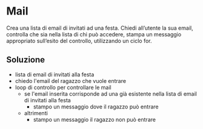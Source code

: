 # Mail

Crea una lista di email di invitati ad una festa.
Chiedi all’utente la sua email, controlla che sia nella lista di chi può accedere, stampa un messaggio appropriato sull’esito del controllo, utilizzando un ciclo for.

## Soluzione

- lista di email di invitati alla festa
- chiedo l'email del ragazzo che vuole entrare
- loop di controllo per controllare le mail
    - se l'email inserita corrisponde ad una già esistente nella lista di email di invitati alla festa
        - stampo un messaggio dove il ragazzo può entrare
    - altrimenti
        - stampo un messaggio il ragazzo non può entrare
